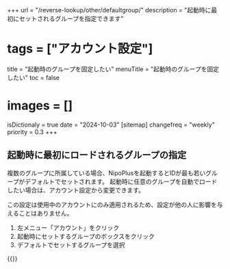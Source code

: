 +++
url = "/reverse-lookup/other/defaultgroup/"
description = "起動時に最初にセットされるグループを指定できます"
# tags = ["アカウント設定"]
title = "起動時のグループを固定したい"
menuTitle = "起動時のグループを固定したい"
toc = false
# images = []
isDictionaly = true
date = "2024-10-03"
[sitemap]
  changefreq = "weekly"
  priority = 0.3
+++

## 起動時に最初にロードされるグループの指定

複数のグループに所属している場合、NipoPlusを起動するとIDが最も若いグループがデフォルトでセットされます。
起動時に任意のグループを自動でロードしたい場合は、アカウント設定から変更できます。

この設定は使用中のアカウントにのみ適用されるため、設定が他の人に影響を与えることはありません。

1. 左メニュー「アカウント」をクリック
2. 起動時にセットするグループのボックスをクリック
3. デフォルトでセットするグループを選択

{{<iTablet filename="defaultGroup" msg="起動時にセットしたいグループを選んでね" alice="ok">}}
